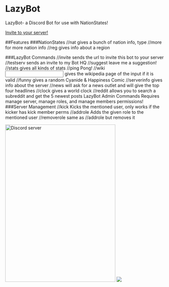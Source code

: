 # LazyBot
LazyBot- a Discord Bot for use with NationStates!

[Invite to your server!](https://discordapp.com/oauth2/authorize?client_id=259784917339078656&scope=bot&permissions=0)

##Features
###NationStates
//nat <nation name> gives a bunch of nation info, type //more <nation name> for more nation info 
//reg <region name> gives info about a region 

###LazyBot Commands 
//invite sends the url to invite this bot to your server 
//testserv sends an invite to my Bot HQ 
//suggest leave me a suggestion! 
//stats gives all kinds of stats 
//ping Pong! 
//wiki <input> gives the wikipedia page of the input if it is valid 
//funny gives a random Cyanide & Happiness Comic 
//serverinfo gives info about the server 
//news will ask for a news outlet and will give the top four headlines 
//clock gives a world clock 
//reddit allows you to search a subreddit and get the 5 newest posts LazyBot Admin Commands Requires manage server, manage roles, and manage members permissions! 
###Server Management
//kick <mention a user> Kicks the mentioned user, only works if the kicker has kick member perms 
//addrole <metion user> <role name> Adds the given role to the mentioned user 
//removerole <mention user> <role name> same as //addrole but removes it



<a href="https://discord.gg/TmQQddz"><img src="https://discordapp.com/widget?id=216659428915544064&theme=dark" width="350" height="500" allowtransparency="true" frameborder="0" alt="Discord server"></a> 
 [![](https://discordapp.com/api/guilds/216659428915544064/embed.png?style=banner2)](https://discord.gg/TmQQddz)
